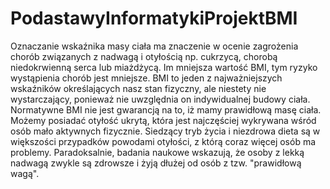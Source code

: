 # PodastawyInformatykiProjektBMI


Oznaczanie wskaźnika masy ciała ma znaczenie w ocenie zagrożenia chorób związanych z nadwagą i otyłością np. cukrzycą, chorobą niedokrwienną serca lub miażdżycą. Im mniejsza wartość BMI, tym ryzyko wystąpienia chorób jest mniejsze.
BMI to jeden z najważniejszych wskaźników określających nasz stan fizyczny, ale niestety nie wystarczający, ponieważ  nie uwzględnia on indywidualnej budowy ciała. Normatywne BMI nie jest gwarancją na to, iż mamy prawidłową masę ciała. Możemy posiadać otyłość ukrytą, która jest najczęściej wykrywana wśród osób mało aktywnych fizycznie. Siedzący tryb życia i niezdrowa dieta są w większości przypadków powodami otyłości, z którą coraz więcej osób ma problemy.
Paradoksalnie, badania naukowe wskazują, że osoby z lekką nadwagą zwykle są zdrowsze i żyją dłużej od osób z tzw. "prawidłową wagą". 
